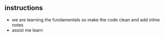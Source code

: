 ## instructions

- we are learning the fundamentals so make the code clean and add inline notes
- assist me learn
